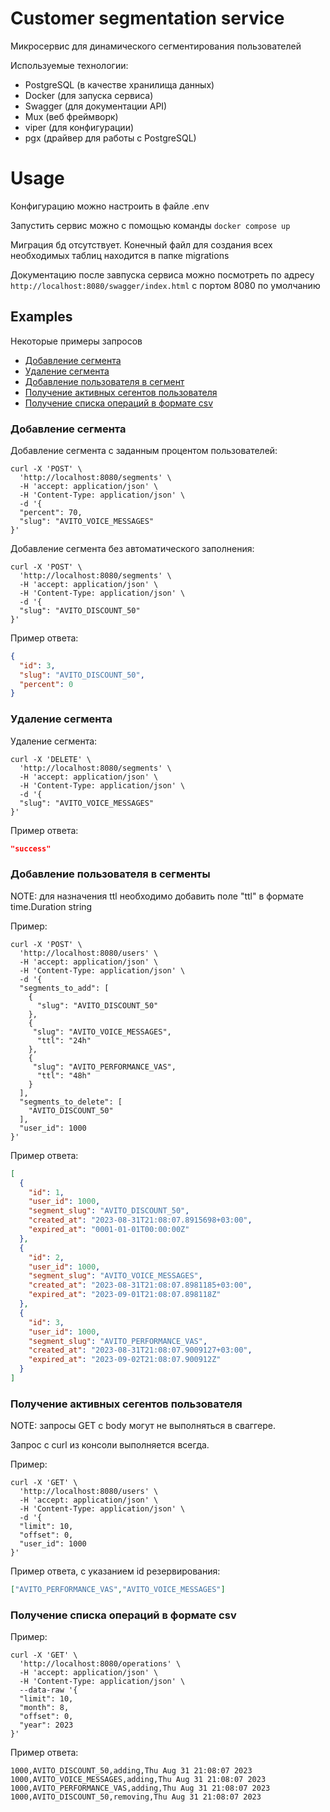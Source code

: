 # Customer segmentation service

Микросервис для динамического сегментирования пользователей

Используемые технологии:
- PostgreSQL (в качестве хранилища данных)
- Docker (для запуска сервиса)
- Swagger (для документации API)
- Mux (веб фреймворк)
- viper (для конфигурации)
- pgx (драйвер для работы с PostgreSQL)

# Usage
Конфигурацию можно настроить в файле .env

Запустить сервис можно с помощью команды `docker compose up`

Миграция бд отсутствует. Конечный файл для создания всех необходимых таблиц находится в папке migrations

Документацию после завпуска сервиса можно посмотреть по адресу `http://localhost:8080/swagger/index.html`
с портом 8080 по умолчанию

## Examples

Некоторые примеры запросов
- [Добавление сегмента](#create-segment)
- [Удаление сегмента](#delete-segment)
- [Добавление пользователя в сегмент](#add-user)
- [Получение активных сегентов пользователя](#get-segments)
- [Получение списка операций в формате csv](#get-ops)

### Добавление сегмента <a name="create-segment"></a>

Добавление сегмента с заданным процентом пользователей:

```curl
curl -X 'POST' \
  'http://localhost:8080/segments' \
  -H 'accept: application/json' \
  -H 'Content-Type: application/json' \
  -d '{
  "percent": 70,
  "slug": "AVITO_VOICE_MESSAGES"
}'
```

Добавление сегмента без автоматического заполнения:

```curl
curl -X 'POST' \
  'http://localhost:8080/segments' \
  -H 'accept: application/json' \
  -H 'Content-Type: application/json' \
  -d '{
  "slug": "AVITO_DISCOUNT_50"
}'
```

Пример ответа:
```json
{
  "id": 3,
  "slug": "AVITO_DISCOUNT_50",
  "percent": 0
}
```

### Удаление сегмента <a name="delete-segment"></a>

Удаление сегмента:

```curl
curl -X 'DELETE' \
  'http://localhost:8080/segments' \
  -H 'accept: application/json' \
  -H 'Content-Type: application/json' \
  -d '{
  "slug": "AVITO_VOICE_MESSAGES"
}'
```
Пример ответа:
```json
"success"
```

### Добавление пользователя в сегменты <a name="add-user"></a>

NOTE: для назначения ttl необходимо добавить поле "ttl" в формате time.Duration string 

Пример: 

```curl
curl -X 'POST' \
  'http://localhost:8080/users' \
  -H 'accept: application/json' \
  -H 'Content-Type: application/json' \
  -d '{
  "segments_to_add": [
    {
      "slug": "AVITO_DISCOUNT_50"
    },
    {
     "slug": "AVITO_VOICE_MESSAGES",
      "ttl": "24h"  
    },
    {
     "slug": "AVITO_PERFORMANCE_VAS",
      "ttl": "48h"  
    }
  ],
  "segments_to_delete": [
    "AVITO_DISCOUNT_50"
  ],
  "user_id": 1000
}'

```
Пример ответа:
```json
[
  {
    "id": 1,
    "user_id": 1000,
    "segment_slug": "AVITO_DISCOUNT_50",
    "created_at": "2023-08-31T21:08:07.8915698+03:00",
    "expired_at": "0001-01-01T00:00:00Z"
  },
  {
    "id": 2,
    "user_id": 1000,
    "segment_slug": "AVITO_VOICE_MESSAGES",
    "created_at": "2023-08-31T21:08:07.8981185+03:00",
    "expired_at": "2023-09-01T21:08:07.898118Z"
  },
  {
    "id": 3,
    "user_id": 1000,
    "segment_slug": "AVITO_PERFORMANCE_VAS",
    "created_at": "2023-08-31T21:08:07.9009127+03:00",
    "expired_at": "2023-09-02T21:08:07.900912Z"
  }
]
```

### Получение активных сегентов пользователя <a name="get-segments"></a>

NOTE: запросы GET c body могут не выполняться в сваггере.

Запрос с curl из консоли выполняется всегда.

Пример:

```curl
curl -X 'GET' \
  'http://localhost:8080/users' \
  -H 'accept: application/json' \
  -H 'Content-Type: application/json' \
  -d '{
  "limit": 10,
  "offset": 0,
  "user_id": 1000
}'
```
Пример ответа, с указанием id резервирования:
```json
["AVITO_PERFORMANCE_VAS","AVITO_VOICE_MESSAGES"]
```

### Получение списка операций в формате csv <a name="get-ops"></a>

Пример:

```curl
curl -X 'GET' \
  'http://localhost:8080/operations' \
  -H 'accept: application/json' \
  -H 'Content-Type: application/json' \
  --data-raw '{
  "limit": 10,
  "month": 8,
  "offset": 0,
  "year": 2023
}'

```

Пример ответа:
```val
1000,AVITO_DISCOUNT_50,adding,Thu Aug 31 21:08:07 2023
1000,AVITO_VOICE_MESSAGES,adding,Thu Aug 31 21:08:07 2023
1000,AVITO_PERFORMANCE_VAS,adding,Thu Aug 31 21:08:07 2023
1000,AVITO_DISCOUNT_50,removing,Thu Aug 31 21:08:07 2023
```
